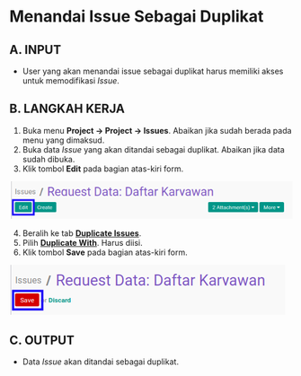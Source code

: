 # Menandai Issue Sebagai Duplikat

## A. INPUT

* User yang akan menandai issue sebagai duplikat harus memiliki akses untuk memodifikasi *Issue*.

## B. LANGKAH KERJA

1. Buka menu **Project -> Project -> Issues**. Abaikan jika sudah berada pada menu yang dimaksud.
2. Buka data *Issue* yang akan ditandai sebagai duplikat. Abaikan jika data sudah dibuka.
3. Klik tombol **Edit** pada bagian atas-kiri form.

![](../../img/issue/tombol-edit.png)

4. Beralih ke tab **[Duplicate Issues](./penjelasan.md#tab-duplicate-issues)**.
5. Pilih **[Duplicate With](./penjelasan.md#field-duplicate-issues-duplicate-with)**. Harus diisi.
6. Klik tombol **Save** pada bagian atas-kiri form.

![](../../img/issue/tombol-simpan-modifikasi.png)

## C. OUTPUT

* Data *Issue* akan ditandai sebagai duplikat.
